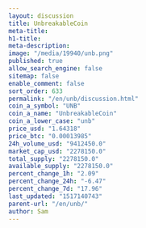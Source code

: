```yaml
---
layout: discussion
title: UnbreakableCoin
meta-title: 
h1-title: 
meta-description: 
image: "/media/19940/unb.png"
published: true
allow_search_engine: false
sitemap: false
enable_comment: false
sort_order: 633
permalink: "/en/unb/discussion.html"
coin_a_symbol: "UNB"
coin_a_name: "UnbreakableCoin"
coin_a_lower_case: "unb"
price_usd: "1.64318"
price_btc: "0.00013985"
24h_volume_usd: "9412450.0"
market_cap_usd: "2278150.0"
total_supply: "2278150.0"
available_supply: "2278150.0"
percent_change_1h: "2.09"
percent_change_24h: "-6.47"
percent_change_7d: "17.96"
last_updated: "1517140743"
parent-url: "/en/unb/"
author: Sam
---
```


